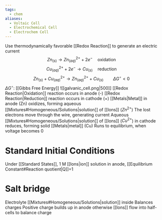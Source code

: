 ```yaml
---
tags:
  - chem
aliases:
  - Voltaic Cell
  - Electrochemical Cell
  - Electrochem Cell
---
```

Use thermodynamically favorable [[Redox Reaction]] to generate an electric current
$$ Zn_{(s)}\rightarrow Zn^{2+}_{(aq)}+2e^- \quad \text{oxidation} $$
$$ Cu_{(aq)}^{2+} + 2e^- \rightarrow Cu_{(s)} \quad \text{reduction} $$
$$ Zn_{(s)}+Cu^{2+}_{(aq)} \rightarrow Zn^{2+}_{(aq)}+Cu_{(s)} \qquad \Delta G^\circ < 0 $$
$\Delta G^\circ$: [[Gibbs Free Energy]]
![[galvanic_cell.png|500]]
[[Redox Reaction|Oxidation]] reaction occurs in anode (-)
[[Redox Reaction|Reduction]] reaction occurs in cathode (+)
[[Metals|Metal]] in anode (Zn) oxidizes, forming aqueous [[Mixtures#Homogeneous/Solutions|solution]] of [[Ions]] ($Zn^{2+}$)
The lost electrons move through the wire, generating current
Aqueous [[Mixtures#Homogeneous/Solutions|solution]] of [[Ions]] ($Cu^{2+}$) in cathode reduces, forming solid [[Metals|metal]] (Cu)
Runs to equilibrium, when voltage becomes 0
# Standard Initial Conditions
Under [[Standard States]], 1 M [[Ions|ion]] solution in anode, [[Equilibrium Constant#Reaction quotient|Q]]=1
# Salt bridge
Electrolyte [[Mixtures#Homogeneous/Solutions|solution]] inside
Balances charges
Positive charge builds up in anode otherwise
[[Ions]] flow into half-cells to balance charge